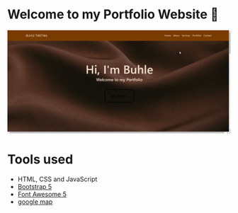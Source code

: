 Welcome to my Portfolio Website :sparkler: 
=======
![Peek 2022-03-13 11-06](https://github.com/Buhle-T0412/portfolio_website_buhle-twetwa/blob/master/myportfoliogif-test.gif)

# Tools used #
* HTML, CSS and JavaScript
* [Bootstrap 5](https://getbootstrap.com/docs/5.0/getting-started/introduction/)
* [Font Awesome 5](https://fontawesome.com/)
* [google map](https://www.embed-map.com/)



